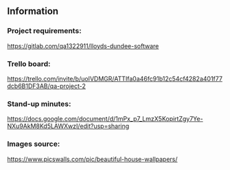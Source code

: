 ## Information

### Project requirements:
https://gitlab.com/qa1322911/lloyds-dundee-software

### Trello board:
https://trello.com/invite/b/uoIVDMGR/ATTIfa0a46fc91b12c54cf4282a401f77dcb6B1DF3AB/qa-project-2

### Stand-up minutes:
https://docs.google.com/document/d/1mPx_p7_LmzX5KopirtZgy7Ye-NXu9AkM8Kd5LAWXwzI/edit?usp=sharing

### Images source:
https://www.picswalls.com/pic/beautiful-house-wallpapers/
